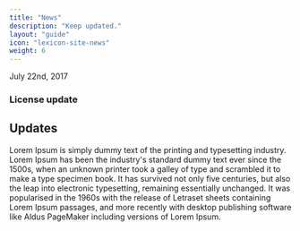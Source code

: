 ```yaml
---
title: "News"
description: "Keep updated."
layout: "guide"
icon: "lexicon-site-news"
weight: 6
---
```


<time>July 22nd, 2017</time>

### License update

## Updates
Lorem Ipsum is simply dummy text of the printing and typesetting industry. Lorem Ipsum has been the industry's standard dummy text ever since the 1500s, when an unknown printer took a galley of type and scrambled it to make a type specimen book. It has survived not only five centuries, but also the leap into electronic typesetting, remaining essentially unchanged. It was popularised in the 1960s with the release of Letraset sheets containing Lorem Ipsum passages, and more recently with desktop publishing software like Aldus PageMaker including versions of Lorem Ipsum.
